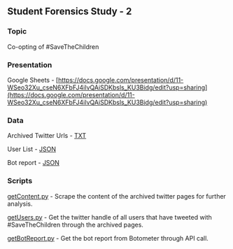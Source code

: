 ## Student Forensics Study - 2

### Topic

Co-opting of #SaveTheChildren

### Presentation

Google Sheets - [https://docs.google.com/presentation/d/11-WSeo32Xu_cseN6XFbFJ4iIvQAiSDKbsls_KU3Bidg/edit?usp=sharing](https://docs.google.com/presentation/d/11-WSeo32Xu_cseN6XFbFJ4iIvQAiSDKbsls_KU3Bidg/edit?usp=sharing)


### Data

Archived Twitter Urls - [TXT](https://raw.githubusercontent.com/phonedude/cs895-f20/master/assignments/Prabhu/week-12-presentation/data/urls.txt)

User List - [JSON](https://raw.githubusercontent.com/phonedude/cs895-f20/master/assignments/Prabhu/week-12-presentation/data/users.json)

Bot report - [JSON](https://raw.githubusercontent.com/phonedude/cs895-f20/master/assignments/Prabhu/week-12-presentation/data/bot_report.json)

### Scripts

[getContent.py](https://raw.githubusercontent.com/phonedude/cs895-f20/master/assignments/Prabhu/week-12-presentation/scripts/getContent.py) - Scrape the content of the archived twitter pages for further analysis.

[getUsers.py](https://raw.githubusercontent.com/phonedude/cs895-f20/master/assignments/Prabhu/week-12-presentation/scripts/getUsers.py) - Get the twitter handle of all users that have tweeted with #SaveTheChildren through the archived pages.

[getBotReport.py](https://raw.githubusercontent.com/phonedude/cs895-f20/master/assignments/Prabhu/week-12-presentation/scripts/getBotReport.py) - Get the bot report from Botometer through API call.

